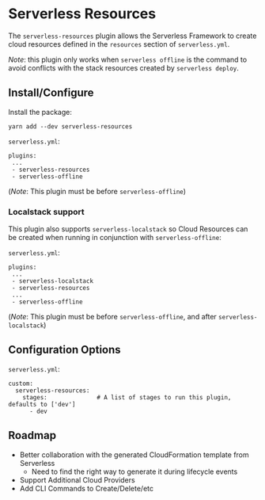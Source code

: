 # Serverless Resources

The `serverless-resources` plugin allows the Serverless Framework to create cloud resources
defined in the `resources` section of `serverless.yml`.

_Note_: this plugin only works when `serverless offline` is the command to avoid conflicts with the
stack resources created by `serverless deploy`.

## Install/Configure

Install the package:

```
yarn add --dev serverless-resources
```

`serverless.yml`:

```
plugins:
 ...
 - serverless-resources
 - serverless-offline
```

(_Note_: This plugin must be before `serverless-offline`)

### Localstack support

This plugin also supports `serverless-localstack` so Cloud Resources can be created when running
in conjunction with `serverless-offline`:

`serverless.yml`:

```
plugins:
 ...
 - serverless-localstack
 - serverless-resources
 ...
 - serverless-offline
```

(_Note_: This plugin must be before `serverless-offline`, and after `serverless-localstack`)

## Configuration Options

`serverless.yml`:

```
custom:
  serverless-resources:
    stages:              # A list of stages to run this plugin, defaults to ['dev']
      - dev
```

## Roadmap

- Better collaboration with the generated CloudFormation template from Serverless
  - Need to find the right way to generate it during lifecycle events
- Support Additional Cloud Providers
- Add CLI Commands to Create/Delete/etc
